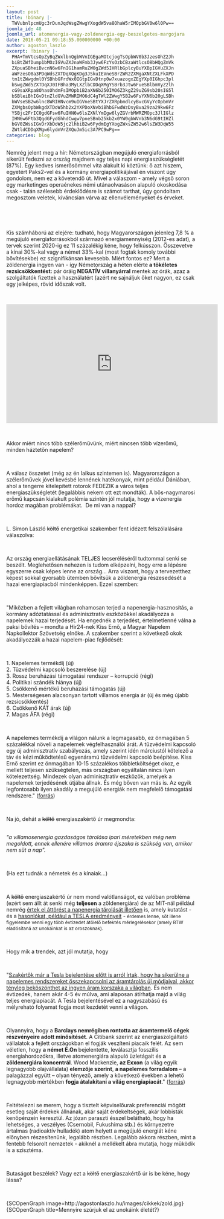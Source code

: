 ```yaml
---
layout: post
title: !binary |-
  TWVubnlpcmUgc3rDunJqdWsgZWwgYXogdW5va8OhaW5rIMOpbGV0w6l0Pw==
joomla_id: 48
joomla_url: atomenergia-vagy-zoldenergia-egy-beszelgetes-margojara
date: 2016-05-21 09:18:55.000000000 +00:00
author: agoston_laszlo
excerpt: !binary |-
  PHA+TmVtcsOpZyBqZWxlbnQgbWVnIGEgaMOtcjogTsOpbWV0b3JzesOhZ2Jh
  biBtZWfDump1bMOzIGVuZXJnaWFmb3Jyw6FzYsOzbCBzaWtlcsO8bHQgZmVk
  ZXpuaSBheiBvcnN6w6FnIG1hamRuZW0gZWd5IHRlbGplcyBuYXBpIGVuZXJn
  aWFzesO8a3PDqWdsZXTDqXQgKDg3JSkuIEVneSBrZWR2ZXMgaXNtZXLFkXPD
  tm1tZWwgdml0YSBhbGFrdWx0IGtpIGvDtnp0w7xuazogxZEgYXp0IGhpc3pl
  bSwgZWd5ZXTDqXJ0IFBha3MyLXZlbCDDqXMgYSBrb3Jtw6FueSBlbmVyZ2lh
  cG9saXRpa8OhasOhdmFsIMOpbiB2aXN6b250IMO6Z3kgZ29uZG9sb20sIG5l
  bSBleiBhIGvDtnZldGVuZMWRIMO6dC4gTWl2ZWwgYSB2w6FsYXN6b20gLSBh
  bWVseSB2w6lnc8WRIHNvcm9uIGVneSBtYXJrZXRpbmdlcyBvcGVyYcOpbmVr
  ZXMgbsOpbWkgdXTDoW5hb2x2YXPDoXNvbiBhbGFwdWzDsyBva29za29kw6Fz
  YSBjc2FrIC0gdGFsw6FuIHN6w6lsZXNlYmIgw6lyZGVrbMWRZMOpc3JlIGlz
  IHN6w6Ftb3QgdGFydGhhdCwgw7pneSBnb25kb2x0YW0gbWVnb3N6dG9tIHZl
  bGV0ZWssIGvDrXbDoW5jc2lhbiB2w6FydmEgYXogZWxsZW52w6lsZW3DqW55
  ZWtldCDDqXMgw6lydmVrZXQuJm5ic3A7PC9wPg==
categories: blog
---
```

<p>Nemrég jelent meg a hír: Németországban megújuló energiaforrásból sikerült fedezni az ország majdnem egy teljes napi energiaszükségletét (87%). Egy kedves ismerősömmel vita alakult ki köztünk: ő azt hiszem, egyetért Paks2-vel és a kormány energiapolitikájával én viszont úgy gondolom, nem ez a követendő út. Mivel a válaszom - amely végső soron egy marketinges operaénekes némi utánaolvasáson alapuló okoskodása csak - talán szélesebb érdeklődésre is számot tarthat, úgy gondoltam megosztom veletek, kíváncsian várva az ellenvéleményeket és érveket.&nbsp;</p>

<p>&nbsp;</p>
<p>&nbsp;</p>
<p>Kis számháború az elejére: tudható, hogy Magyarországon jelenleg 7,8 % a megújuló energiaforrásokból származó energiamennyiség (2012-es adat), a tervek szerint 2020-ig ez 11 százalékig kéne, hogy felkússzon. Összevetve a kínai 30%-kal vagy a német 33%-kal (most fogtak komoly további bővítésekbe) ez szignifikánsan kevesebb. Miért fontos ez? Mert a zöldenergia ingyen van - így Németország a héten elérte<strong> a tökéletes rezsicsökkentést: </strong>pár óráig<strong> NEGATÍV villanyárral</strong> mentek az órák, azaz a szolgáltatók fizettek a használatért (azért ne sajnáljuk őket nagyon, ez csak egy jelképes, rövid időszak volt.</p>
<p>&nbsp;</p>
<p><iframe src="https://www.youtube.com/embed/hRTTi3jVMmc?start=55" frameborder="0" width="560" height="315" allowfullscreen="allowfullscreen"></iframe></p>
<p>&nbsp;</p>
<p>Akkor miért nincs több szélerőművünk, miért nincsen több vízerőmű, minden háztetőn napelem?</p>
<p>&nbsp;</p>
<p>A válasz összetet (még az én laikus szintemen is). Magyarországon a szélerőművek jóvel kevésbé lennének hatékonyak, mint például Dániában, ahol a tengerre kitelepített rotorok FEDEZIK a város teljes energiaszükségletét (legalábbis nekem ott ezt mondták). A bős-nagymarosi erőmű kapcsán kialakult polémia szintén jól mutatja, hogy a vízenergia hordoz magában problémákat. &nbsp;De mi van a nappal?</p>
<p>&nbsp;</p>
<p>L. Simon László <span style="text-decoration: line-through;">költő</span> energetikai szakember fent idézett felszólalására válaszolva:</p>
<p>&nbsp;</p>
<p>Az ország energiaellátásának TELJES lecseréléséről tudtommal senki se beszélt. Meglehetősen nehezen is tudom elképzelni, hogy erre a lépésre egyszerre csak képes lenne az ország... Arra viszont, hogy a tervezetthez képest sokkal gyorsabb ütemben bővítsük a zöldenergia részesedését a hazai energiapiacból mindenképpen. Ezzel szemben:</p>
<p>&nbsp;</p>
<p>"Miközben a fejlett világban rohamosan terjed a napenergia-hasznosítás, a kormány adóztatással és adminisztratív eszközökkel akadályozza a napelemek hazai terjedését. Ha engednék a terjedést, értelmetlenné válna a paksi bővítés – mondta a Hir24-nek Kiss Ernő, a Magyar Napelem Napkollektor Szövetség elnöke. A szakember szerint a következő okok akadályozzák a hazai napelem-piac fejlődését:</p>
<p>&nbsp;</p>
<p>1. Napelemes termékdíj (új)<br />2. Tűzvédelmi kapcsoló beszerelése (új)<br />3. Rossz beruházási támogatási rendszer – korrupció (régi)<br />4. Politikai szándék hiánya (új)<br />5. Csökkenő mértékű beruházási támogatás (új)<br />5. Mesterségesen alacsonyan tartott villamos energia ár (új és még újabb rezsicsökkentés)<br />6. Csökkenő KÁT árak (új)<br />7. Magas ÁFA (régi)</p>
<p>&nbsp;</p>
<p>A napelemes termékdíj a világon nálunk a legmagasabb, ez önmagában 5 százalékkal növeli a napelemek végfelhasználói árát. A tűzvédelmi kapcsoló egy új adminisztratív szabályozás, amely szerint idén márciustól kötelező a táv és kézi működtetésű egyenáramú tűzvédelmi kapcsoló beépítése. Kiss Ernő szerint ez önmagában 10‐15 százalékos többletköltséget okoz, e mellett teljesen szükségtelen, más országban egyáltalán nincs ilyen kötelezettség. Mindezek olyan adminisztratív eszközök, amelyek a napelemek terjedésének útjába állnak. És még bőven van más is. Az egyik legfontosabb ilyen akadály a megujúló energiák nem megfelelő támogatási rendszere." (<a href="http://24.hu/fn/gazdasag/2015/05/03/igy-huz-el-a-magyarok-mellett-a-napelemes-forradalom/" target="_blank">forrás</a>)</p>
<p>&nbsp;</p>
<p>Na jó, dehát a <span style="text-decoration: line-through;">költő</span> energiaszakértő úr megmondta:<br /><br /></p>
<p><em>"a villamosenergia gazdaságos tárolása ipari méretekben még nem megoldott, ennek ellenére villamos áramra éjszaka is szükség van, amikor nem süt a nap".</em></p>
<p>&nbsp;</p>
<p>(Ha ezt tudnák a németek és a kínaiak...)</p>
<p>&nbsp;</p>
<p>A <span style="text-decoration: line-through;">költő</span> energiaszakértő úr nem mond valótlanságot, ez valóban probléma (ezért sem állt át senki még <strong>teljesen</strong>&nbsp;a zöldenergiára) de az MIT-nál például nemrég <a href="https://www.technologyreview.com/s/531141/a-promising-step-toward-round-the-clock-solar-power/">értek el áttörést a napenergia tárolását illetően</a> is,<span>&nbsp;amely kutatást - és a <a href="http://money.cnn.com/2015/04/29/investing/tesla-musk-battery/index.html?iid=HP_LN-" target="_blank">hasonlókat, például a TESLA eredményeit</a>&nbsp;-</span><span style="font-size: 12.16px; line-height: 1.3em;">&nbsp;érdemes lenne, sőt illene figyelembe venni egy több évtizedet átölelő befektés mérlegelésekor (amely BTW eladósítaná az unokáinkat is az oroszoknak).&nbsp;</span></p>
<p>&nbsp;</p>
<p>Hogy mik a trendek, azt jól mutatja, hogy&nbsp;</p>
<p>&nbsp;</p>
<p>"<a href="http://fn.hir24.hu/gazdasag/2015/03/09/a-jovo-elkezdodott-jon-az-ingyen-aram/" target="_blank">Szakértők már a Tesla bejelentése előtt is arról írtak, hogy ha sikerülne a napelemes rendszereket összekapcsolni az áramtárolás új módjaival, akkor tényleg beköszönthet az ingyen áram korszaka a világban</a>. És nem évtizedek, hanem akár 4-5 év múlva, ami alaposan átírhatja majd a világ teljes energiapiacát. A Tesla bejelentésével ez a nagyszabású és mélyreható folyamat fogja most kezdetét venni a világon.</p>
<p>&nbsp;</p>
<p>Olyannyira, hogy a <strong>Barclays nemrégiben rontotta az áramtermelő cégek részvényeire adott minősítését</strong>. A Citibank szerint az energiaszolgáltató vállalatok a fejlett országokban el fogják veszíteni piacaik felét. Az sem véletlen, hogy <strong>a német E.On</strong> bejelentette, leválasztja fosszilis energiahordozókra, illetve atomenergiára alapuló üzletágait és <strong>a zöldenergiára koncentrál</strong>. Wood Mackenzie, <strong>az Exxon</strong> (a világ egyik legnagyobb olajvállalata) <strong>elemzője szerint</strong>, <strong>a napelemes forradalom</strong> – a palagázzal együtt – olyan tényező, amely a következő években a lehető legnagyobb mértékben <strong>fogja átalakítani a világ energiapiacát</strong>." (<a href="http://24.hu/fn/gazdasag/2015/05/03/igy-huz-el-a-magyarok-mellett-a-napelemes-forradalom/" target="_blank">forrás</a>)</p>
<p>&nbsp;</p>
<p>Feltételezni se merem, hogy a tisztelt képviselőurak preferenciái mögött esetleg saját érdekek állnának, akár saját érdekeltségek, akár lobbisták kenőpénzein keresztül. Az józan paraszti ésszel belátható, hogy ha lehetséges, a veszélyes (Csernobil, Fukushima stb.) és környezetre ártalmas (radioaktív hulladék) atom helyett a megújuló energiát kéne előnyben részesítenünk, legalább részben. Legalább akkora részben, mint a fentebb felsorolt nemzetek - akiknél a mellékelt ábra mutatja, hogy működik is a szisztéma.&nbsp;</p>
<p>&nbsp;</p>
<p>Butaságot beszélek? Vagy ezt a <span style="text-decoration: line-through;">költő</span> energiaszakértő úr is be kéne, hogy lássa?</p>
<p>&nbsp;</p>
<p>{SCOpenGraph image=http://agostonlaszlo.hu/images/cikkek/zold.jpg} {SCOpenGraph title=Mennyire szúrjuk el az unokáink életét?}</p>
